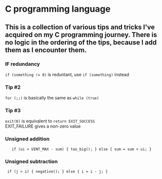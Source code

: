 # C programming language
## This is a collection of various tips and tricks I've acquired on my C programming journey. There is no logic in the ordering of the tips, because I add them as I encounter them.

### IF redundancy
`if (something != 0)` is reduntant, use `if (something)` instead

### Tip #2
`for (;;)` is basically the same as `while (true)`

### Tip #3
`exit(0)` is equivalent to `return EXIT_SUCCESS`<br/>
EXIT_FAILURE gives a non-zero value

### Unsigned addition
`   if (ui > UINT_MAX - sum)
    {
        too_big();
    }
    else
    {
      sum = sum + ui;
    }`
### Unsigned subtraction
`
    if (j > i)
    {
        negative();
    }
    else
    {
        i = i - j;
    }`

